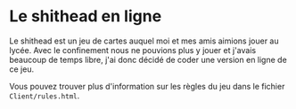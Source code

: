 # Le shithead en ligne

Le shithead est un jeu de cartes auquel moi et mes amis aimions jouer au lycée. Avec le confinement nous ne pouvions plus y jouer et j'avais beaucoup de temps libre, j'ai donc décidé de coder une version en ligne de ce jeu.


Vous pouvez trouver plus d'information sur les règles du jeu dans le fichier `Client/rules.html`.